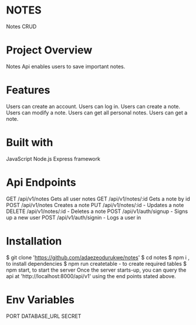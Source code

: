 # NOTES
Notes CRUD

# Project Overview
Notes Api enables users to save important notes.

# Features
Users can create an account.
Users can log in.
Users can create a note.
Users can modify a note.
Users can get all personal notes.
Users can get a note.

# Built with
JavaScript
Node.js
Express framework

# Api Endpoints
GET /api/v1/notes Gets all user notes
GET /api/v1/notes/:id Gets a note by id
POST /api/v1/notes Creates a note
PUT /api/v1/notes/:id - Updates a note
DELETE /api/v1/notes/:id - Deletes a note
POST /api/v1/auth/signup - Signs up a new user
POST /api/v1/auth/signin - Logs a user in

# Installation
$ git clone 'https://github.com/adaezeodurukwe/notes'
$ cd notes
$ npm i , to install dependencies
$ npm run createtable - to create required tables
$ npm start, to start the server Once the server starts-up, you can query the api at 'http://localhost:8000/api/v1' using the end points stated above.

# Env Variables
PORT 
DATABASE_URL
SECRET
